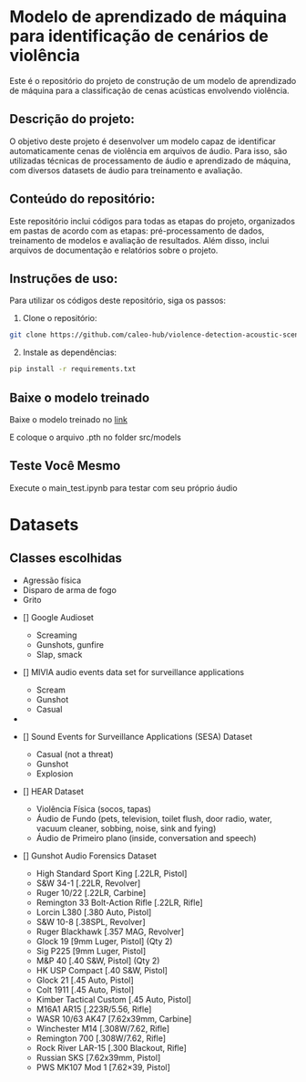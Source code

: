 # Modelo de aprendizado de máquina para identificação de cenários de violência

Este é o repositório do projeto de construção de um modelo de aprendizado de máquina para a classificação de cenas acústicas envolvendo violência.

## Descrição do projeto:
O objetivo deste projeto é desenvolver um modelo capaz de identificar automaticamente cenas de violência em arquivos de áudio. Para isso, são utilizadas técnicas de processamento de áudio e aprendizado de máquina, com diversos datasets de áudio para treinamento e avaliação.

## Conteúdo do repositório:
Este repositório inclui códigos para todas as etapas do projeto, organizados em pastas de acordo com as etapas: pré-processamento de dados, treinamento de modelos e avaliação de resultados. Além disso, inclui arquivos de documentação e relatórios sobre o projeto.

## Instruções de uso:
Para utilizar os códigos deste repositório, siga os passos:

1. Clone o repositório:

```bash
git clone https://github.com/caleo-hub/violence-detection-acoustic-scenes.git
```

2. Instale as dependências:
```bash
pip install -r requirements.txt
```

## Baixe o modelo treinado
Baixe o modelo treinado no [link](https://drive.google.com/file/d/11OuE2eTB8Y0whF772LtGy_FEKKGK-tGL/view?usp=share_link
)

E coloque o arquivo .pth no folder src/models

## Teste Você Mesmo
Execute o main_test.ipynb para testar com seu próprio áudio


# Datasets

## Classes escolhidas
   * Agressão física
   * Disparo de arma de fogo
   * Grito



- [] Google Audioset
  - Screaming
  - Gunshots, gunfire
  - Slap, smack
  
- [] MIVIA audio events data set for surveillance applications
  - Scream
  - Gunshot
  - Casual
- 
- [] Sound Events for Surveillance Applications (SESA) Dataset
  - Casual (not a threat)
  - Gunshot
  - Explosion

- [] HEAR Dataset
  - Violência Física (socos, tapas)
  - Áudio de Fundo (pets, television, toilet flush, door radio, water, vacuum cleaner, sobbing, noise, sink and fying)
  - Áudio de Primeiro plano (inside, conversation and speech)

- [] Gunshot Audio Forensics Dataset
  - High Standard Sport King [.22LR, Pistol]
  - S&W 34-1 [.22LR, Revolver]
  - Ruger 10/22 [.22LR, Carbine]
  - Remington 33 Bolt-Action Rifle [.22LR, Rifle]
  - Lorcin L380 [.380 Auto, Pistol]
  - S&W 10-8 [.38SPL, Revolver]
  - Ruger Blackhawk [.357 MAG, Revolver]
  - Glock 19 [9mm Luger, Pistol] (Qty 2)
  - Sig P225 [9mm Luger, Pistol]
  - M&P 40 [.40 S&W, Pistol] (Qty 2)
  - HK USP Compact [.40 S&W, Pistol]
  - Glock 21 [.45 Auto, Pistol]
  - Colt 1911 [.45 Auto, Pistol]
  - Kimber Tactical Custom [.45 Auto, Pistol]
  - M16A1 AR15 [.223R/5.56, Rifle]
  - WASR 10/63 AK47 [7.62x39mm, Carbine]
  - Winchester M14 [.308W/7.62, Rifle]
  - Remington 700 [.308W/7.62, Rifle]
  - Rock River LAR-15 [.300 Blackout, Rifle]
  - Russian SKS [7.62x39mm, Pistol]
  - PWS MK107 Mod 1 [7.62×39, Pistol]


